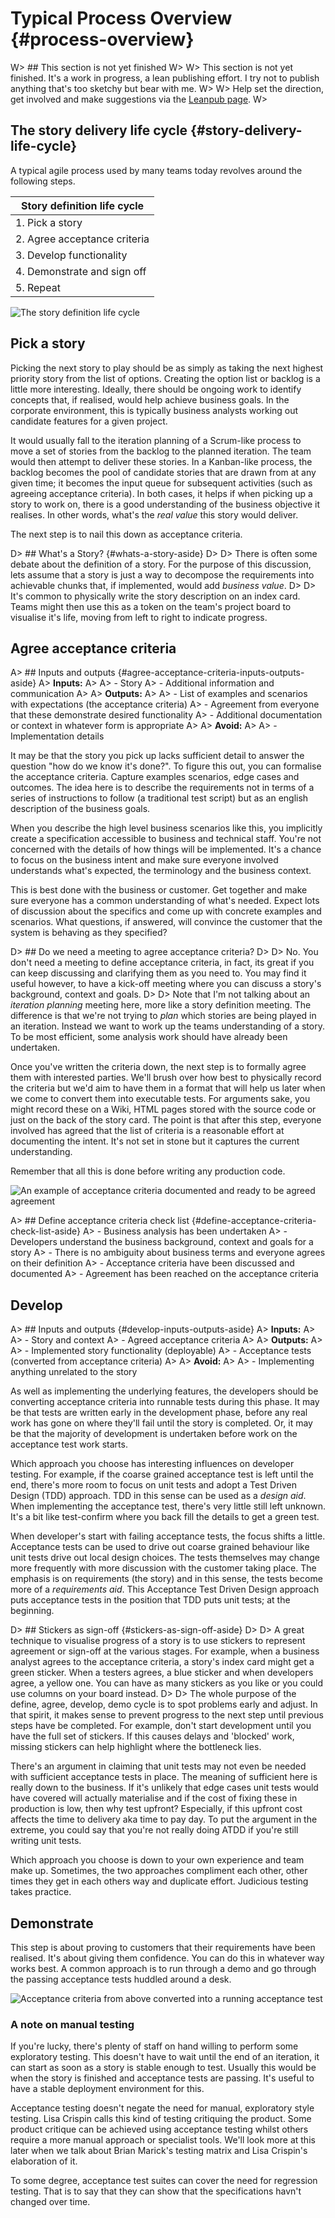 # Typical Process Overview {#process-overview}

W> ## This section is not yet finished
W>
W> This section is not yet finished. It's a work in progress, a lean publishing effort. I try not to publish anything that's too sketchy but bear with me.
W>
W> Help set the direction, get involved and make suggestions via the [Leanpub page](https://leanpub.com/essential_acceptance_testing).
W>

## The story delivery life cycle {#story-delivery-life-cycle}

A typical agile process used by many teams today revolves around the following steps.

| Story definition life cycle   |
|-------------------------------|
| 1. Pick a story               |
| 2. Agree acceptance criteria  |
| 3. Develop functionality      |
| 4. Demonstrate and sign off   |
| 5. Repeat                     |


![The story definition life cycle](images/story_lifecycle.png)



## Pick a story

Picking the next story to play should be as simply as taking the next highest priority story from the list of options. Creating the option list or backlog is a little more interesting. Ideally, there should be ongoing work to identify concepts that, if realised, would help achieve business goals. In the corporate environment, this is typically business analysts working out candidate features for a given project.

It would usually fall to the iteration planning of a Scrum-like process to move a set of stories from the backlog to the planned iteration. The team would then attempt to deliver these stories. In a Kanban-like process, the backlog becomes the pool of candidate stories that are drawn from at any given time; it becomes the input queue for subsequent activities (such as agreeing acceptance criteria). In both cases, it helps if when picking up a story to work on, there is a good understanding of the business objective it realises. In other words, what's the _real value_ this story would deliver.

The next step is to nail this down as acceptance criteria.

D> ## What's a Story? {#whats-a-story-aside}
D>
D> There is often some debate about the definition of a story. For the purpose of this discussion, lets assume that a story is just a way to decompose the requirements into achievable chunks that, if implemented, would add _business value_.
D>
D> It's common to physically write the story description on an index card. Teams might then use this as a token on the team's project board to visualise it's life, moving from left to right to indicate progress.


## Agree acceptance criteria

A> ## Inputs and outputs {#agree-acceptance-criteria-inputs-outputs-aside}
A> **Inputs:**
A>
A> - Story
A> - Additional information and communication
A>
A> **Outputs:**
A>
A> - List of examples and scenarios with expectations (the acceptance criteria)
A> - Agreement from everyone that these demonstrate desired functionality
A> - Additional documentation or context in whatever form is appropriate
A>
A> **Avoid:**
A>
A> - Implementation details


It may be that the story you pick up lacks sufficient detail to answer the question "how do we know it's done?". To figure this out, you can formalise the acceptance criteria. Capture examples scenarios, edge cases and outcomes. The idea here is to describe the requirements not in terms of a series of instructions to follow (a traditional test script) but as an english description of the business goals.

When you describe the high level business scenarios like this, you implicitly create a specification accessible to business and technical staff. You're not concerned with the details of how things will be implemented. It's a chance to focus on the business intent and make sure everyone involved understands what's expected, the terminology and the business context.

This is best done with the business or customer. Get together and make sure everyone has a common understanding of what's needed. Expect lots of discussion about the specifics and come up with concrete examples and scenarios. What questions, if answered, will convince the customer that the system is behaving as they specified?

D> ## Do we need a meeting to agree acceptance criteria?
D>
D> No. You don't need a meeting to define acceptance criteria, in fact, its great if you can keep discussing and clarifying them as you need to. You may find it useful however, to have a kick-off meeting where you can discuss a story's background, context and goals.
D>
D> Note that I'm not talking about an _iteration planning_ meeting here, more like a story definition meeting. The difference is that we're not trying to _plan_ which stories are being played in an iteration. Instead we want to work up the teams understanding of a story. To be most efficient, some analysis work should have already been undertaken.

Once you've written the criteria down, the next step is to formally agree them with interested parties. We'll brush over how best to physically record the criteria but we'd aim to have them in a format that will help us later when we come to convert them into executable tests. For arguments sake, you might record these on a Wiki, HTML pages stored with the source code or just on the back of the story card. The point is that after this step, everyone involved has agreed that the list of criteria is a reasonable effort at documenting the intent. It's not set in stone but it captures the current understanding.

Remember that all this is done before writing any production code.

![An example of acceptance criteria documented and ready to be agreed agreement](images/example_spec.png)


A> ## Define acceptance criteria check list {#define-acceptance-criteria-check-list-aside}
A> - Business analysis has been undertaken
A> - Developers understand the business background, context and goals for a story
A> - There is no ambiguity about business terms and everyone agrees on their definition
A> - Acceptance criteria have been discussed and documented
A> - Agreement has been reached on the acceptance criteria


## Develop

A> ## Inputs and outputs {#develop-inputs-outputs-aside}
A> **Inputs:**
A>
A> - Story and context
A> - Agreed acceptance criteria
A>
A> **Outputs:**
A>
A> - Implemented story functionality (deployable)
A> - Acceptance tests (converted from acceptance criteria)
A>
A> **Avoid:**
A>
A> - Implementing anything unrelated to the story


As well as implementing the underlying features, the developers should be converting acceptance criteria into runnable tests during this phase. It may be that tests are written early in the development phase, before any real work has gone on where they'll fail until the story is completed. Or, it may be that the majority of development is undertaken before work on the acceptance test work starts.

Which approach you choose has interesting influences on developer testing. For example, if the coarse grained acceptance test is left until the end, there's more room to focus on unit tests and adopt a Test Driven Design (TDD) approach. TDD in this sense can be used as a _design aid_. When implementing the acceptance test, there's very little still left unknown. It's a bit like test-confirm where you back fill the details to get a green test.

When developer's start with failing acceptance tests, the focus shifts a little. Acceptance tests can be used to drive out coarse grained behaviour like unit tests drive out local design choices. The tests themselves may change more frequently with more discussion with the customer taking place. The emphasis is on requirements (the story) and in this sense, the tests become more of a _requirements aid_. This Acceptance Test Driven Design approach puts acceptance tests in the position that TDD puts unit tests; at the beginning.


D> ## Stickers as sign-off {#stickers-as-sign-off-aside}
D>
D> A great technique to visualise progress of a story is to use stickers to represent agreement or sign-off at the various stages. For example, when a business analyst agrees to the acceptance criteria, a story's index card might get a green sticker. When a testers agrees, a blue sticker and when developers agree, a yellow one. You can have as many stickers as you like or you could use columns on your board instead.
D>
D> The whole purpose of the define, agree, develop, demo cycle is to spot problems early and adjust. In that spirit, it makes sense to prevent progress to the next step until previous steps have be completed. For example, don't start development until you have the full set of stickers. If this causes delays and 'blocked' work, missing stickers can help highlight where the bottleneck lies.


There's an argument in claiming that unit tests may not even be needed with sufficient acceptance tests in place. The meaning of sufficient here is really down to the business. If it's unlikely that edge cases unit tests would have covered will actually materialise and if the cost of fixing these in production is low, then why test upfront? Especially, if this upfront cost affects the time to delivery aka time to pay day. To put the argument in the extreme, you could say that you're not really doing ATDD if you're still writing unit tests.

Which approach you choose is down to your own experience and team make up. Sometimes, the two approaches compliment each other, other times they get in each others way and duplicate effort. Judicious testing takes practice.



## Demonstrate

This step is about proving to customers that their requirements have been realised. It's about giving them confidence. You can do this in whatever way works best. A common approach is to run through a demo and go through the passing acceptance tests huddled around a desk.

![Acceptance criteria from above converted into a running acceptance test](images/example_spec_passing.png)


### A note on manual testing

If you're lucky, there's plenty of staff on hand willing to perform some exploratory testing. This doesn't have to wait until the end of an iteration, it can start as soon as a story is stable enough to test. Usually this would be when the story is finished and acceptance tests are passing. It's useful to have a stable deployment environment for this.

Acceptance testing doesn't negate the need for manual, exploratory style testing. Lisa Crispin calls this kind of testing critiquing the product. Some product critique can be achieved using acceptance testing whilst others require a more manual approach or specialist tools. We'll look more at this later when we talk about Brian Marick's testing matrix and Lisa Crispin's elaboration of it.

To some degree, acceptance test suites can cover the need for regression testing. That is to say that they can show that the specifications havn't changed over time.
